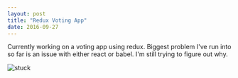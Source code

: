 ```yaml
---
layout: post
title: "Redux Voting App"
date: 2016-09-27
---
```


Currently working on a voting app using redux. Biggest problem I've run into so
far is an issue with either react or babel. I'm still trying to figure out why.

![stuck](http://www.relatably.com/m/img/stuck-memes/419bd5f0536b2da3535a5739a64b6deb.jpg) 
